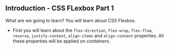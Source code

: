 ## Introduction - CSS FLexbox Part 1

What are we going to learn?
You will learn about CSS Flexbox.

- First you will learn about the `flex-direction`, `flex-wrap`, `flex-flow`, `reverse`, `justify-content`, `align-items` and `align-content` properties. All these properties will be applied on *containers*.
